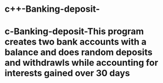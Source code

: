 # c++-Banking-deposit-

# c-Banking-deposit-This program creates two bank accounts with a balance and does random deposits and withdrawls while accounting for interests gained over 30 days

